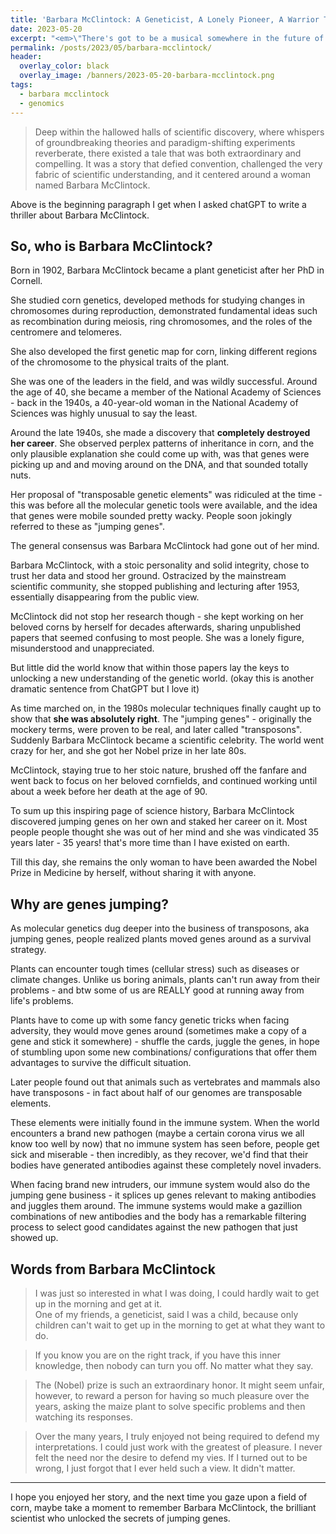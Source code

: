 ```yaml
---
title: 'Barbara McClintock: A Geneticist, A Lonely Pioneer, A Warrior That Defied Her Time'
date: 2023-05-20
excerpt: "<em>\"There's got to be a musical somewhere in the future of this.\" --- Robert Sapolsky</em>"
permalink: /posts/2023/05/barbara-mcclintock/
header:
  overlay_color: black
  overlay_image: /banners/2023-05-20-barbara-mcclintock.png
tags:
  - barbara mcclintock
  - genomics
---
```



> Deep within the hallowed halls of scientific discovery, where whispers of groundbreaking theories and paradigm-shifting experiments reverberate, there existed a tale that was both extraordinary and compelling. It was a story that defied convention, challenged the very fabric of scientific understanding, and it centered around a woman named Barbara McClintock.

Above is the beginning paragraph I get when I asked chatGPT to write a thriller about Barbara McClintock.

## So, who is Barbara McClintock?

Born in 1902, Barbara McClintock became a plant geneticist after her PhD in Cornell.

She studied corn genetics, developed methods for studying changes in chromosomes during reproduction, demonstrated fundamental ideas such as recombination during meiosis, ring chromosomes, and the roles of the centromere and telomeres.

She also developed the first genetic map for corn, linking different regions of the chromosome to the physical traits of the plant.

She was one of the leaders in the field, and was wildly successful.
Around the age of 40, she became a member of the National Academy of Sciences - back in the 1940s, a 40-year-old woman in the National Academy of Sciences was highly unusual to say the least.

Around the late 1940s, she made a discovery that **completely destroyed her career**.
She observed perplex patterns of inheritance in corn, and the only plausible explanation she could come up with, was that genes were picking up and and moving around on the DNA, and that sounded totally nuts.

Her proposal of "transposable genetic elements" was ridiculed at the time - this was before all the molecular genetic tools were available, and the idea that genes were mobile sounded pretty wacky.
People soon jokingly referred to these as "jumping genes".

The general consensus was Barbara McClintock had gone out of her mind.

Barbara McClintock, with a stoic personality and solid integrity, chose to trust her data and stood her ground. Ostracized by the mainstream scientific community, she stopped publishing and lecturing after 1953, essentially disappearing from the public view.

McClintock did not stop her research though - she kept working on her beloved corns by herself for decades afterwards, sharing unpublished papers that seemed confusing to most people.
She was a lonely figure, misunderstood and unappreciated. 

But little did the world know that within those papers lay the keys to unlocking a new understanding of the genetic world.
(okay this is another dramatic sentence from ChatGPT but I love it)

As time marched on, in the 1980s molecular techniques finally caught up to show that **she was absolutely right**.
The "jumping genes" - originally the mockery terms, were proven to be real, and later called "transposons".
Suddenly Barbara McClintock became a scientific celebrity. 
The world went crazy for her, and she got her Nobel prize in her late 80s.

McClintock, staying true to her stoic nature, brushed off the fanfare and went back to focus on her beloved cornfields, and continued working until about a week before her death at the age of 90.

To sum up this inspiring page of science history, Barbara McClintock discovered jumping genes on her own and staked her career on it. Most people people thought she was out of her mind and she was vindicated 35 years later - 35 years! that's more time than I have existed on earth.

Till this day, she remains the only woman to have been awarded the Nobel Prize in Medicine by herself, without sharing it with anyone.

## Why are genes jumping?

As molecular genetics dug deeper into the business of transposons, aka jumping genes,
people realized plants moved genes around as a survival strategy.

Plants can encounter tough times (cellular stress) such as diseases or climate changes.
Unlike us boring animals, plants can't run away from their problems - and btw some of us are REALLY good at running away from life's problems.

Plants have to come up with some fancy genetic tricks when facing adversity, they would move genes around (sometimes make a copy of a gene and stick it somewhere) - shuffle the cards, juggle the genes, in hope of stumbling upon some new combinations/ configurations that offer them advantages to survive the difficult situation.

Later people found out that animals such as vertebrates and mammals also have transposons - in fact about half of our genomes are transposable elements.

These elements were initially found in the immune system.
When the world encounters a brand new pathogen (maybe a certain corona virus we all know too well by now) that no immune system has seen before, people get sick and miserable - then incredibly, as they recover, we'd find that their bodies have generated antibodies against these completely novel invaders.

When facing brand new intruders, our immune system would also do the jumping gene business - it splices up genes relevant to making antibodies and juggles them around. The immune systems would make a gazillion combinations of new antibodies and the body has a remarkable filtering process to select good candidates against the new pathogen that just showed up.

## Words from Barbara McClintock

> I was just so interested in what I was doing, I could hardly wait to get up in the morning and get at it. <br>
> One of my friends, a geneticist, said I was a child, because only children can't wait to get up in the morning to get at what they want to do.

> If you know you are on the right track, if you have this inner knowledge, then nobody can turn you off. No matter what they say.

> The (Nobel) prize is such an extraordinary honor. It might seem unfair, however, to reward a person for having so much pleasure over the years, asking the maize plant to solve specific problems and then watching its responses.

> Over the many years, I truly enjoyed not being required to defend my interpretations.
> I could just work with the greatest of pleasure.
> I never felt the need nor the desire to defend my vies.
> If I turned out to be wrong, I just forgot that I ever held such a view. It didn't matter.

---

I hope you enjoyed her story, and the next time you gaze upon a field of corn, maybe take a moment to remember Barbara McClintock, the brilliant scientist who unlocked the secrets of jumping genes.